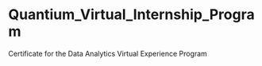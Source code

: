 # Quantium_Virtual_Internship_Program
Certificate for the Data Analytics Virtual Experience Program
